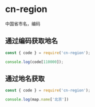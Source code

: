 # cn-region
中国省市名，编码

## 通过编码获取地名

```js
const { code } = require('cn-region');

console.log(code[110000]);
```

## 通过地名获取

```js
const { code } = require('cn-region');

console.log(map.name['北京'])
```
